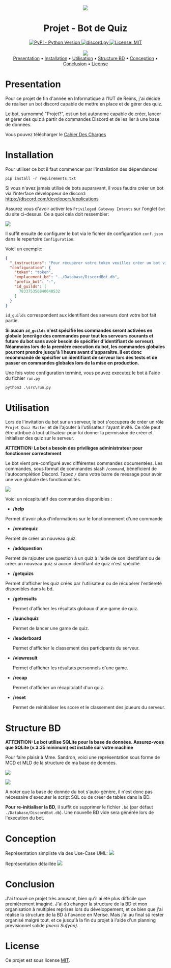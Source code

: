 <div align="center">
  <img src="https://cdn.discordapp.com/avatars/847830349060636682/c82344f7811d55d4d8fe67dc2680c88b.webp">
  <h1> Projet - Bot de Quiz </h1>
</div>

<div align="center">
  <a href="https://www.python.org/downloads/">
    <img alt="PyPI - Python Version" src="https://img.shields.io/pypi/pyversions/Red-Discordbot">
  </a>
  <a href="https://github.com/Rapptz/discord.py/">
     <img src="https://img.shields.io/badge/discord-py-blue.svg" alt="discord.py">
  </a>
  <a href="https://github.com/Inkapa/discord-quiz-bot/blob/master/LICENSE">
    <img alt="License: MIT" src="https://black.readthedocs.io/en/stable/_static/license.svg">
  </a>
</div>
<br>
<div align="center">
  <a href="https://discord.com/oauth2/authorize?client_id=847830349060636682&permissions=8&scope=applications.commands%20bot"><img src="https://i.imgur.com/EiTBt5a.png"></a>
</div>

<div align="center">
  <a href="#presentation">Presentation</a>
  •
  <a href="#installation">Installation</a>
  •
  <a href="#utilisation">Utilisation</a>
  •
  <a href="#structure-bd">Structure BD</a>
  •
  <a href="#conception">Conception</a>
  •
  <a href="#conclusion">Conclusion</a>
  •
  <a href="#license">License</a>
</div>

# Presentation
Pour ce projet de fin d'année en Informatique à l'IUT de Reims, j'ai décidé de réaliser un bot discord capable 
de mettre en place et de gérer des quiz.

Le bot, surnommé "Projet?", est un bot autonome capable de créer, lancer et gérer des quiz à partir de commandes
Discord et de les lier à une base de données.

Vous pouvez télécharger le [Cahier Des Charges](https://github.com/Inkapa/discord-quiz-bot/blob/master/Files/CahierDesCharges.docx?raw=true)

# Installation

Pour utiliser ce bot il faut commencer par l'installation des dépendances 
```
pip install -r requirements.txt
```

Si vous n'avez jamais utilisé de bots auparavant, il vous faudra créer un bot via l'interface développeur de discord: https://discord.com/developers/applications

Assurez vous d'avoir activer les `Privileged Gateway Intents` sur l'onglet `Bot` du site ci-dessus. Ce a quoi cela doit ressembler:

![](https://i.imgur.com/f8qKrr2.png)

Il suffit ensuite de configurer le bot via le fichier de configuration `conf.json` dans le repertoire `Configuration`.

Voici un exemple:

```json
{
  "_instructions": "Pour récupérer votre token veuillez créer un bot via https://discord.com/developers/applications puis naviguez sur l'onglet 'Bot' et cliquez sur 'copiez le token'",
  "configuration": {
    "token": "token",
    "emplacement_bd": "../Database/DiscordBot.db",
    "prefix_bot": "-",
    "id_guilds": [
      783375356840640532
    ]
  }
}
```
`id_guilds` correspondent aux identifiant des serveurs dont votre bot fait partie.

**Si aucun `id_guilds` n'est spécifié les commandes seront activées en globale (encrâge des commandes pour tout les serveurs courants et future
du bot sans avoir besoin de spécifier d'identifiant de serveur). Néanmoins lors de la première execution du bot, les commandes globales pourront prendre jusqu'à 1 heure avant d'apparaître. Il est donc recommandé de spécifier un identifiant de serveur lors des tests et de passer en commandes globales lors de la mise en production.**

Une fois votre configuration terminé, vous pouvez executez le bot à l'aide du fichier `run.py`
```
python3 .\src\run.py
```

# Utilisation

Lors de l'invitation du bot sur un serveur, le bot s'occupera de créer un rôle `Projet Quiz Master` et de l'ajouter à l'utilisateur l'ayant invité.
Ce rôle peut être attribué à tout utilisateur pour lui donner la permission de créer et initialiser des quiz sur le serveur.

**ATTENTION: Le bot a besoin des privilèges administrateur pour fonctionner correctement**

Le bot vient pre-configuré avec différentes commandes documentées. Les commandes, sous format de commandes slash `/command`, bénéficient
de l'autocomplétion Discord. Tapez `/` dans votre barre de message pour avoir une vue globale des fonctionnalités.

![](https://i.imgur.com/VNb3nuH.png)

Voici un récapitulatif des commandes disponibles :

- **/help**

Permet d'avoir plus d'informations sur le fonctionnement d'une commande

- **/createquiz**
  
Permet de créer un nouveau quiz.

- **/addquestion** 
  
Permet de rajouter une question à un quiz à l'aide de son identifiant ou de créer un nouveau quiz si aucun identifiant de quiz n'est spécifié.

- **/getquizs** 

Permet d'afficher les quiz créés par l'utilisateur ou de récupérer l'entièreté disponibles dans la bd.

- **/getresults** 


  Permet d'afficher les résultats globaux d'une game de quiz.

- **/launchquiz** 
  

  Permet de lancer une game de quiz.

- **/leaderboard** 
  

  Permet d'afficher le classement des participants du serveur.

- **/viewresult** 
  

  Permet d'afficher les résultats personnels d'une game.

- **/recap** 
  

  Permet d'afficher un récapitulatif d'un quiz.

- **/reset** 
  

  Permet de reinitialiser les score et le classement des joueurs du serveur.
  
# Structure BD

**ATTENTION: Le bot utilise SQLite pour la base de données. Assurez-vous que SQLite (v.3.35 minimum) est installé sur votre machine**

Pour faire plaisir à Mme. Sandron, voici une représentation sous forme de MCD et MLD de la structure de ma base de données.

![](https://i.imgur.com/PTk8LSQ.png)

![](https://i.imgur.com/FupvTcy.png)



A noter que la base de donnée du bot s'auto-génère, il n'est donc pas nécessaire d'executer le script SQL ou de créer de tables dans la BD.

**Pour re-initialiser la BD**, il suffit de supprimer le fichier `.bd` (par défaut `./Database/DiscordBot.db`). Une nouvelle BD vide sera générée lors de l'execution du bot.

# Conception

Représentation simpliste via des Use-Case UML:
![](https://i.imgur.com/qPHvjYX.png)

Représentation détaillée
![](https://i.imgur.com/VWAWe1p.png)

# Conclusion
J'ai trouvé ce projet très amusant, bien qu'il ai été plus difficile que premièrement imaginé.
J'ai dû changer la structure de la BD et mon organisation à multiples reprises lors du développement, et ce bien que j'ai réalisé la structure de la BD à l'avance en Merise. 
Mais j'ai au final sû rester organisé malgré tout, et ce jusqu'à la fin du projet à l'aide d'un planning prévisionnel solide *(merci Sufyan)*.

# License

Ce projet est sous license [MIT](LICENSE).